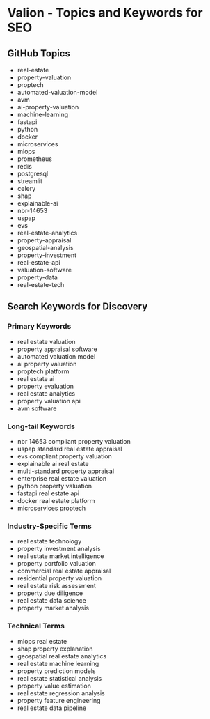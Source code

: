 # Valion - Topics and Keywords for SEO

## GitHub Topics
- real-estate
- property-valuation
- proptech
- automated-valuation-model
- avm
- ai-property-valuation
- machine-learning
- fastapi
- python
- docker
- microservices
- mlops
- prometheus
- redis
- postgresql
- streamlit
- celery
- shap
- explainable-ai
- nbr-14653
- uspap
- evs
- real-estate-analytics
- property-appraisal
- geospatial-analysis
- property-investment
- real-estate-api
- valuation-software
- property-data
- real-estate-tech

## Search Keywords for Discovery

### Primary Keywords
- real estate valuation
- property appraisal software
- automated valuation model
- ai property valuation
- proptech platform
- real estate ai
- property evaluation
- real estate analytics
- property valuation api
- avm software

### Long-tail Keywords
- nbr 14653 compliant property valuation
- uspap standard real estate appraisal
- evs compliant property valuation
- explainable ai real estate
- multi-standard property appraisal
- enterprise real estate valuation
- python property valuation
- fastapi real estate api
- docker real estate platform
- microservices proptech

### Industry-Specific Terms
- real estate technology
- property investment analysis
- real estate market intelligence
- property portfolio valuation
- commercial real estate appraisal
- residential property valuation
- real estate risk assessment
- property due diligence
- real estate data science
- property market analysis

### Technical Terms
- mlops real estate
- shap property explanation
- geospatial real estate analytics
- real estate machine learning
- property prediction models
- real estate statistical analysis
- property value estimation
- real estate regression analysis
- property feature engineering
- real estate data pipeline